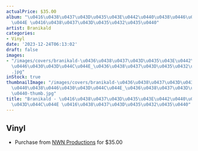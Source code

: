 ```yaml
---
actualPrice: $35.00
album: "\u0416\u0438\u0437\u043D\u0435\u043E\u0442\u0440\u0438\u0446\u0430\u043D\u044C\
  \u044E \u0416\u0438\u0437\u043D\u0435\u0432\u0435\u0440"
artist: Branikald
categories:
- Vinyl
date: '2023-12-24T06:13:02'
draft: false
images:
- "/images/covers/branikald-\u0436\u0438\u0437\u043D\u0435\u043E\u0442\u0440\u0438\
  \u0446\u0430\u043D\u044C\u044E_\u0436\u0438\u0437\u043D\u0435\u0432\u0435\u0440\
  .jpg"
inStock: true
thumbnailImage: "/images/covers/branikald-\u0436\u0438\u0437\u043D\u0435\u043E\u0442\
  \u0440\u0438\u0446\u0430\u043D\u044C\u044E_\u0436\u0438\u0437\u043D\u0435\u0432\u0435\
  \u0440-thumb.jpg"
title: "Branikald - \u0416\u0438\u0437\u043D\u0435\u043E\u0442\u0440\u0438\u0446\u0430\
  \u043D\u044C\u044E \u0416\u0438\u0437\u043D\u0435\u0432\u0435\u0440"
---
```


## Vinyl
* Purchase from [NWN Productions](http://shop.nwnprod.com/index.php?route=product/product&path=75&product_id=44393&sort=pd.name&order=ASC) for $35.00
